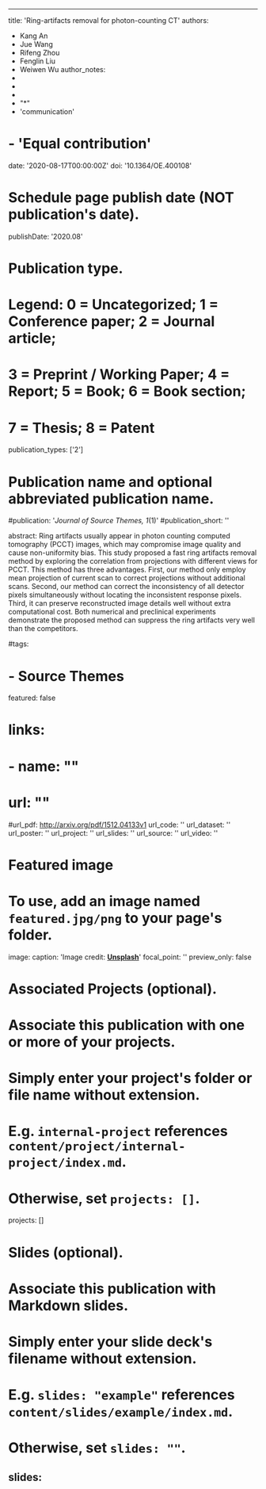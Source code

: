 
---
title: 'Ring-artifacts removal  for photon-counting CT'
authors:
  - Kang An
  - Jue Wang
  - Rifeng Zhou
  - Fenglin Liu
  - Weiwen Wu
author_notes:
  - 
  - 
  - 
  - "*"
  - 'communication'
#  - 'Equal contribution'
date: '2020-08-17T00:00:00Z'
doi: '10.1364/OE.400108'

# Schedule page publish date (NOT publication's date).
publishDate: '2020.08'

# Publication type.
# Legend: 0 = Uncategorized; 1 = Conference paper; 2 = Journal article;
# 3 = Preprint / Working Paper; 4 = Report; 5 = Book; 6 = Book section;
# 7 = Thesis; 8 = Patent
publication_types: ['2']

# Publication name and optional abbreviated publication name.
#publication: '*Journal of Source Themes, 1*(1)'
#publication_short: ''

abstract: Ring artifacts usually appear in photon counting computed tomography (PCCT) images, which may compromise image quality and cause non-uniformity bias. This study proposed a fast ring artifacts removal method by exploring the correlation from projections with different views for PCCT. This method has three advantages. First, our method only employ mean projection of current scan to correct projections without additional scans. Second, our method can correct the inconsistency of all detector pixels simultaneously without locating the inconsistent response pixels. Third, it can preserve reconstructed image details well without extra computational cost. Both numerical and preclinical experiments demonstrate the proposed method can suppress the ring artifacts very well than the competitors.

#tags:
#  - Source Themes
featured: false

# links:
# - name: ""
#   url: ""
#url_pdf: http://arxiv.org/pdf/1512.04133v1
url_code: ''
url_dataset: ''
url_poster: ''
url_project: ''
url_slides: ''
url_source: ''
url_video: ''

# Featured image
# To use, add an image named `featured.jpg/png` to your page's folder.
image:
  caption: 'Image credit: [**Unsplash**](https://unsplash.com/photos/jdD8gXaTZsc)'
  focal_point: ''
  preview_only: false

# Associated Projects (optional).
#   Associate this publication with one or more of your projects.
#   Simply enter your project's folder or file name without extension.
#   E.g. `internal-project` references `content/project/internal-project/index.md`.
#   Otherwise, set `projects: []`.
projects: []

# Slides (optional).
#   Associate this publication with Markdown slides.
#   Simply enter your slide deck's filename without extension.
#   E.g. `slides: "example"` references `content/slides/example/index.md`.
#   Otherwise, set `slides: ""`.
slides:
---
